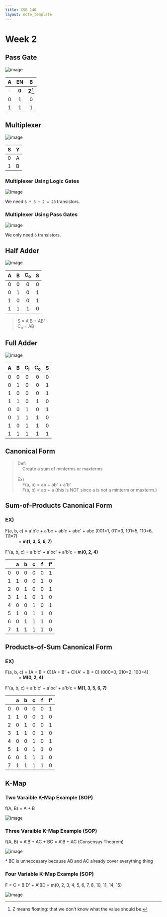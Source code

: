 ```yaml
---
title: CSE 140
layout: note_template
---
```


# Week 2

## Pass Gate

![image](/assets/images/cse_140/week_2/pass_gate.png)

| A | EN | B |
|:-:|:-:|:-:|
| - | **0** | **Z**[^1] |
| 0 | 1 | 0 |
| 1 | 1 | 1 |


## Multiplexer

![image](/assets/images/cse_140/week_2/multiplexer.png)

| S | Y |
|:-:|:-:|
| 0 | A |
| 1 | B |

### Multiplexer Using Logic Gates

![image](/assets/images/cse_140/week_2/mut_logic.png)

We need `6 * 3 + 2 = 20` transistors.

### Multiplexer Using Pass Gates

![image](/assets/images/cse_140/week_2/mut_pass.png)

We only need `6` transistors.

## Half Adder

![image](/assets/images/cse_140/week_2/half_adder.png)

| A | B | C<sub>o</sub> | S |
|:-:|:-:|:--:|:-:|
| 0 | 0 |  0 | 0 |
| 0 | 1 |  0 | 1 |
| 1 | 0 |  0 | 1 |
| 1 | 1 |  1 | 0 |

> S = A'B + AB' <br>
> C<sub>o</sub> = AB

## Full Adder

![image](/assets/images/cse_140/week_2/full_adder.png)

| A | B | C<sub>i</sub> | C<sub>o</sub> | S |
|:-:|:-:|:-:|:-:|:-:|
| 0 | 0 | 0 | 0 | 0 |
| 0 | 1 | 0 | 0 | 1 |
| 1 | 0 | 0 | 0 | 1 |
| 1 | 1 | 0 | 1 | 0 |
| 0 | 0 | 1 | 0 | 1 |
| 0 | 1 | 1 | 1 | 0 |
| 1 | 0 | 1 | 1 | 0 |
| 1 | 1 | 1 | 1 | 1 |

## Canonical Form

> Def: <br>
> &nbsp;&nbsp;&nbsp;&nbsp;Create a sum of minterms or maxterms <br><br>
> Ex) <br>
> &nbsp;&nbsp;&nbsp;&nbsp;F(a, b) = ab + ab' + a'b' <br>
> &nbsp;&nbsp;&nbsp;&nbsp;F(a, b) = ab + a (this is NOT since a is not a minterm or maxterm.)

## Sum-of-Products Canonical Form

### EX)

F(a, b, c) = a'b'c + a'bc + ab'c + abc' + abc (001=1, 011=3, 101=5, 110=6, 111=7) <br>
&nbsp;&nbsp;&nbsp;&nbsp;&nbsp;&nbsp;&nbsp;&nbsp;&nbsp;&nbsp; = **m(1, 3, 5, 6, 7)** <br><br>
F'(a, b, c) = a'b'c' + a'bc' + a'b'c = **m(0, 2, 4)**

|   | a | b | c | f | f'|
|:-:|:-:|:-:|:-:|:-:|:-:|
| 0 | 0 | 0 | 0 | 0 | 1 |
| 1 | 1 | 0 | 0 | 1 | 0 |
| 2 | 0 | 1 | 0 | 0 | 1 |
| 3 | 1 | 1 | 0 | 1 | 0 |
| 4 | 0 | 0 | 1 | 0 | 1 |
| 5 | 1 | 0 | 1 | 1 | 0 |
| 6 | 0 | 1 | 1 | 1 | 0 |
| 7 | 1 | 1 | 1 | 1 | 0 |

## Products-of-Sum Canonical Form

### EX)

F(a, b, c) = (A + B + C)(A + B' + C)(A' + B + C) (000=0, 010=2, 100=4) <br>
&nbsp;&nbsp;&nbsp;&nbsp;&nbsp;&nbsp;&nbsp;&nbsp;&nbsp;&nbsp; = **M(0, 2, 4)** <br><br>
F'(a, b, c) = a'b'c' + a'bc' + a'b'c = **M(1, 3, 5, 6, 7)**

|   | a | b | c | f | f'|
|:-:|:-:|:-:|:-:|:-:|:-:|
| 0 | 0 | 0 | 0 | 0 | 1 |
| 1 | 1 | 0 | 0 | 1 | 0 |
| 2 | 0 | 1 | 0 | 0 | 1 |
| 3 | 1 | 1 | 0 | 1 | 0 |
| 4 | 0 | 0 | 1 | 0 | 1 |
| 5 | 1 | 0 | 1 | 1 | 0 |
| 6 | 0 | 1 | 1 | 1 | 0 |
| 7 | 1 | 1 | 1 | 1 | 0 |

## K-Map

### Two Varaible K-Map Example (SOP)

f(A, B) = A + B

![image](/assets/images/cse_140/week_2/two_var_kmap.png)

### Three Varaible K-Map Example (SOP)

f(A, B) = A'B + AC + BC = A'B + AC (Consensus Theorem)

![image](/assets/images/cse_140/week_2/three_var_kmap.png)

\* BC is unneccesary because AB and AC already cover everything thing

### Four Variable K-Map Example (SOP)

F = C + B'D' + A'BD = m(0, 2, 3, 4, 5, 6, 7, 8, 10, 11, 14, 15)

![image](/assets/images/cse_140/week_2/four_var_kmap.png)

[^1]: Z means floating: that we don't know what the value should be.

